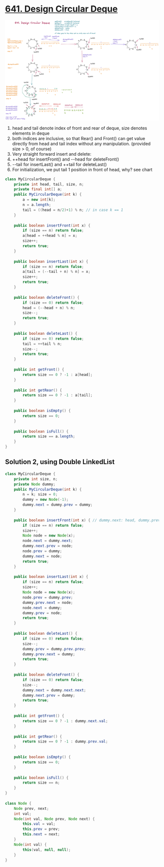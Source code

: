# [641. Design Circular Deque](https://leetcode.com/problems/design-circular-deque/)

![](../Images/641_Design_Circular_Deque.png)
1. head and tail denote index of front and rear of deque, size denotes elements in deque
2. both indices are inclusive, so that Rear() and Front() can get value directly from head and tail index without any manipulation. (provided size > 0, of course)
3. Very straight forward insert and delete:
4. ++head for insertFront() and --head for deleteFront()
5. --tail for insertLast() and ++tail for deleteLast()
6. For initialization, we put tail 1 position in front of head, why? see chart

```java
class MyCircularDeque {
    private int head, tail, size, n;
    private final int[] a;
    public MyCircularDeque(int k) {
        a = new int[k];
        n = a.length;
        tail = ((head = n/2)+1) % n; // in case k == 1
    }
    
    public boolean insertFront(int x) {
        if (size == n) return false;
        a[head = ++head % n] = x;
        size++;
        return true;
    }
    
    public boolean insertLast(int x) {
        if (size == n) return false;
        a[tail = (--tail + n) % n] = x;
        size++;
        return true;
    }
    
    public boolean deleteFront() {
        if (size == 0) return false;
        head = (--head + n) % n;
        size--;
        return true;
    }
    
    public boolean deleteLast() {
        if (size == 0) return false;
        tail = ++tail % n;
        size--;
        return true;
    }
    
    public int getFront() {
        return size == 0 ? -1 : a[head];
    }
    
    public int getRear() {
        return size == 0 ? -1 : a[tail];
    }
    
    public boolean isEmpty() {
        return size == 0;
    }
    
    public boolean isFull() {
        return size == a.length;
    }
}
```
## Solution 2, using Double LinkedList

```java
class MyCircularDeque {
    private int size, n;
    private Node dummy;
    public MyCircularDeque(int k) {
        n = k; size = 0;
        dummy = new Node(-1);
        dummy.next = dummy.prev = dummy;
    }
    
    public boolean insertFront(int x) { // dummy.next: head, dummy.prev: tail
        if (size == n) return false;
        size++;
        Node node = new Node(x);
        node.next = dummy.next;
        dummy.next.prev = node;
        node.prev = dummy;
        dummy.next = node;
        return true;
    }
    
    public boolean insertLast(int x) {
        if (size == n) return false;
        size++;
        Node node = new Node(x);
        node.prev = dummy.prev;
        dummy.prev.next = node;
        node.next = dummy;
        dummy.prev = node;
        return true;        
    }
    
    public boolean deleteLast() {
        if (size == 0) return false;
        size--;
        dummy.prev = dummy.prev.prev;
        dummy.prev.next = dummy;
        return true;
    }
    
    public boolean deleteFront() {
        if (size == 0) return false;
        size--;
        dummy.next = dummy.next.next;
        dummy.next.prev = dummy;
        return true;
    }
    
    public int getFront() {
        return size == 0 ? -1 : dummy.next.val;
    }
    
    public int getRear() {
        return size == 0 ? -1 : dummy.prev.val;
    }
    
    public boolean isEmpty() {
        return size == 0;
    }
    
    public boolean isFull() {
        return size == n;
    }
}
 
class Node {
    Node prev, next;
    int val;
    Node(int val, Node prev, Node next) {
        this.val = val;
        this.prev = prev;
        this.next = next;
    }
    Node(int val) {
        this(val, null, null);
    }
}
```